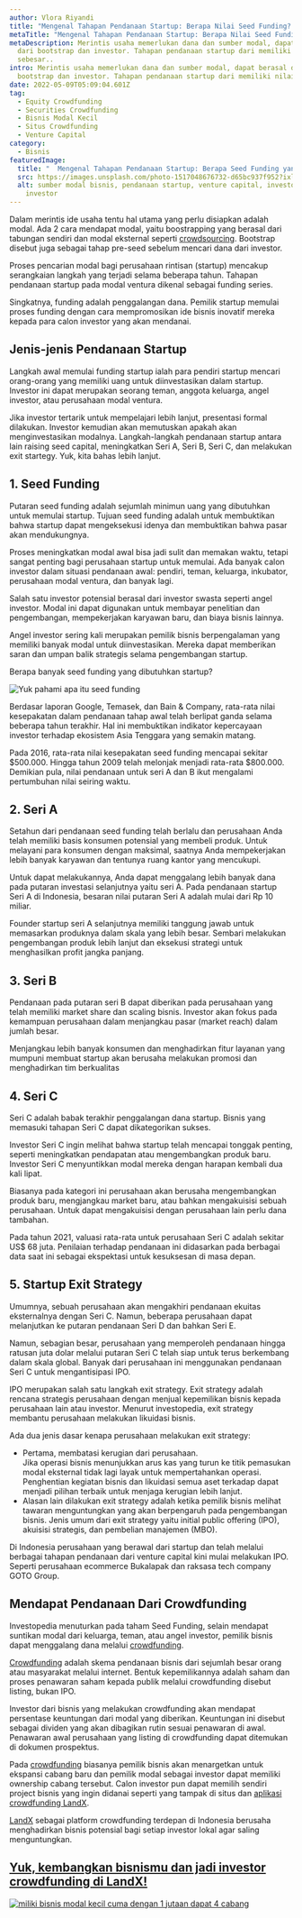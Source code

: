 ```yaml
---
author: Vlora Riyandi
title: "Mengenal Tahapan Pendanaan Startup: Berapa Nilai Seed Funding? | LandX"
metaTitle: "Mengenal Tahapan Pendanaan Startup: Berapa Nilai Seed Funding? | LandX"
metaDescription: Merintis usaha memerlukan dana dan sumber modal, dapat berasal
  dari bootstrap dan investor. Tahapan pendanaan startup dari memiliki nilai
  sebesar..
intro: Merintis usaha memerlukan dana dan sumber modal, dapat berasal dari
  bootstrap dan investor. Tahapan pendanaan startup dari memiliki nilai sebesar
date: 2022-05-09T05:09:04.601Z
tag:
  - Equity Crowdfunding
  - Securities Crowdfunding
  - Bisnis Modal Kecil
  - Situs Crowdfunding
  - Venture Capital
category:
  - Bisnis
featuredImage:
  title: "  Mengenal Tahapan Pendanaan Startup: Berapa Seed Funding yang Dibutuhkan?"
  src: https://images.unsplash.com/photo-1517048676732-d65bc937f952?ixlib=rb-1.2.1&ixid=MnwxMjA3fDB8MHxwaG90by1wYWdlfHx8fGVufDB8fHx8&auto=format&fit=crop&w=870&q=80
  alt: sumber modal bisnis, pendanaan startup, venture capital, investor, angel
    investor
---
```

Dalam merintis ide usaha tentu hal utama yang perlu disiapkan adalah modal. Ada 2 cara mendapat modal, yaitu boostrapping yang berasal dari tabungan sendiri dan modal eksternal seperti [crowdsourcing](https://landx.id/). Bootstrap disebut juga sebagai tahap pre-seed sebelum mencari dana dari investor.

Proses pencarian modal bagi perusahaan rintisan (startup) mencakup serangkaian langkah yang terjadi selama beberapa tahun. Tahapan pendanaan startup pada modal ventura dikenal sebagai funding series. 

Singkatnya, funding adalah penggalangan dana. Pemilik startup memulai proses funding dengan cara mempromosikan ide bisnis inovatif mereka kepada para calon investor yang akan mendanai.

## Jenis-jenis Pendanaan Startup

Langkah awal memulai funding startup ialah para pendiri startup mencari orang-orang yang memiliki uang untuk diinvestasikan dalam startup. Investor ini dapat merupakan seorang teman, anggota keluarga, angel investor, atau perusahaan modal ventura. 

Jika investor tertarik untuk mempelajari lebih lanjut, presentasi formal dilakukan. Investor kemudian akan memutuskan apakah akan menginvestasikan modalnya. Langkah-langkah pendanaan startup antara lain raising seed capital, meningkatkan Seri A, Seri B, Seri C, dan melakukan exit startegy. Yuk, kita bahas lebih lanjut.

## 1. Seed Funding

Putaran seed funding adalah sejumlah minimun uang yang dibutuhkan untuk memulai startup. Tujuan seed funding adalah untuk membuktikan bahwa startup dapat mengeksekusi idenya dan membuktikan bahwa pasar akan mendukungnya. 

Proses meningkatkan modal awal bisa jadi sulit dan memakan waktu, tetapi sangat penting bagi perusahaan startup untuk memulai. Ada banyak calon investor dalam situasi pendanaan awal: pendiri, teman, keluarga, inkubator, perusahaan modal ventura, dan banyak lagi.

Salah satu investor potensial berasal dari investor swasta seperti angel investor. Modal ini dapat digunakan untuk membayar penelitian dan pengembangan, mempekerjakan karyawan baru, dan biaya bisnis lainnya. 

Angel investor sering kali merupakan pemilik bisnis berpengalaman yang memiliki banyak modal untuk diinvestasikan. Mereka dapat memberikan saran dan umpan balik strategis selama pengembangan startup.

Berapa banyak seed funding yang dibutuhkan startup?

![Yuk pahami apa itu seed funding](https://lh5.googleusercontent.com/8cgDu-rFhT6lvRMiS_mSLMByWEgq4_dIqUStE_KadtNvhXczAMf1I4WcoPWbb2fwHvvDsAZtG5OvMNGg0Zb5TWXD1Zu_i8Fr1p-cr4iYaR37zz87uL2L2ss-uTm6CeXmlZ6AV6r9iHwKo_X-3g "Memahami apa itu pendanaan startup untuk bisnis")

Berdasar laporan Google, Temasek, dan Bain & Company, rata-rata nilai kesepakatan dalam pendanaan tahap awal telah berlipat ganda selama beberapa tahun terakhir. Hal ini membuktikan indikator kepercayaan investor terhadap ekosistem Asia Tenggara yang semakin matang. 

Pada 2016, rata-rata nilai kesepakatan seed funding mencapai sekitar $500.000. Hingga tahun 2009 telah melonjak menjadi rata-rata $800.000. Demikian pula, nilai pendanaan untuk seri A dan B ikut mengalami pertumbuhan nilai seiring waktu.

## 2. Seri A

Setahun dari pendanaan seed funding telah berlalu dan perusahaan Anda telah memiliki basis konsumen potensial yang membeli produk. Untuk melayani para konsumen dengan maksimal, saatnya Anda mempekerjakan lebih banyak karyawan dan tentunya ruang kantor yang mencukupi.

Untuk dapat melakukannya, Anda dapat menggalang lebih banyak dana pada putaran investasi selanjutnya yaitu seri A. Pada pendanaan startup Seri A di Indonesia, besaran nilai putaran Seri A adalah mulai dari Rp 10 miliar.

Founder startup seri A selanjutnya memiliki tanggung jawab untuk memasarkan produknya dalam skala yang lebih besar. Sembari melakukan pengembangan produk lebih lanjut dan eksekusi strategi untuk menghasilkan profit jangka panjang.

## 3. Seri B

Pendanaan pada putaran seri B dapat diberikan pada perusahaan yang telah memiliki market share dan scaling bisnis. Investor akan fokus pada kemampuan perusahaan dalam menjangkau pasar (market reach) dalam jumlah besar.

Menjangkau lebih banyak konsumen dan menghadirkan fitur layanan yang mumpuni membuat startup akan berusaha melakukan promosi dan menghadirkan tim berkualitas

## 4. Seri C

Seri C adalah babak terakhir penggalangan dana startup. Bisnis yang memasuki tahapan Seri C dapat dikategorikan sukses. 

Investor Seri C ingin melihat bahwa startup telah mencapai tonggak penting, seperti meningkatkan pendapatan atau mengembangkan produk baru. Investor Seri C menyuntikkan modal mereka dengan harapan kembali dua kali lipat.

Biasanya pada kategori ini perusahaan akan berusaha mengembangkan produk baru, mengjangkau market baru, atau bahkan mengakuisisi sebuah perusahaan. Untuk dapat mengakuisisi dengan perusahaan lain perlu dana tambahan.

Pada tahun 2021, valuasi rata-rata untuk perusahaan Seri C adalah sekitar US$ 68 juta. Penilaian terhadap pendanaan ini didasarkan pada berbagai data saat ini sebagai ekspektasi untuk kesuksesan di masa depan. 

## 5. Startup Exit Strategy

Umumnya, sebuah perusahaan akan mengakhiri pendanaan ekuitas eksternalnya dengan Seri C. Namun, beberapa perusahaan dapat melanjutkan ke putaran pendanaan Seri D dan bahkan Seri E. 

Namun, sebagian besar, perusahaan yang memperoleh pendanaan hingga ratusan juta dolar melalui putaran Seri C telah siap untuk terus berkembang dalam skala global. Banyak dari perusahaan ini menggunakan pendanaan Seri C untuk mengantisipasi IPO. 

IPO merupakan salah satu langkah exit strategy. Exit strategy adalah rencana strategis perusahaan dengan menjual kepemilikan bisnis kepada perusahaan lain atau investor. Menurut investopedia, exit strategy membantu perusahaan melakukan likuidasi bisnis.

Ada dua jenis dasar kenapa perusahaan melakukan exit strategy:

* Pertama, membatasi kerugian dari perusahaan.\
  Jika operasi bisnis menunjukkan arus kas yang turun ke titik pemasukan modal eksternal tidak lagi layak untuk mempertahankan operasi. Penghentian kegiatan bisnis dan likuidasi semua aset terkadap dapat menjadi pilihan terbaik untuk menjaga kerugian lebih lanjut.
* Alasan lain dilakukan exit strategy adalah ketika pemilik bisnis melihat tawaran menguntungkan yang akan berpengaruh pada pengembangan bisnis. Jenis umum dari exit strategy yaitu initial public offering (IPO), akuisisi strategis, dan pembelian manajemen (MBO).

Di Indonesia perusahaan yang berawal dari startup dan telah melalui berbagai tahapan pendanaan dari venture capital kini mulai melakukan IPO. Seperti perusahaan ecommerce Bukalapak dan raksasa tech company GOTO Group.

## Mendapat Pendanaan Dari Crowdfunding

Investopedia menuturkan pada taham Seed Funding, selain mendapat suntikan modal dari keluarga, teman, atau angel investor, pemilik bisnis dapat menggalang dana melalui [crowdfunding](https://landx.id/).

[Crowdfunding](https://landx.id/) adalah skema pendanaan bisnis dari sejumlah besar orang atau masyarakat melalui internet. Bentuk kepemilikannya adalah saham dan proses penawaran saham kepada publik melalui crowdfunding disebut listing, bukan IPO.

Investor dari bisnis yang melakukan crowdfunding akan mendapat persentase keuntungan dari modal yang diberikan. Keuntungan ini disebut sebagai dividen yang akan dibagikan rutin sesuai penawaran di awal. Penawaran awal perusahaan yang listing di crowdfunding dapat ditemukan di dokumen prospektus.

Pada [crowdfunding](https://landx.id/) biasanya pemilik bisnis akan menargetkan untuk ekspansi cabang baru dan pemilik modal sebagai investor dapat memiliki ownership cabang tersebut. Calon investor pun dapat memilih sendiri project bisnis yang ingin didanai seperti yang tampak di situs dan [aplikasi crowdfunding LandX](https://landx.id/).

[LandX](https://landx.id/) sebagai platform crowdfunding terdepan di Indonesia berusaha menghadirkan bisnis potensial bagi setiap investor lokal agar saling menguntungkan. 

## [Yuk, kembangkan bisnismu dan jadi investor crowdfunding di LandX!](https://landx.id/project/?utm_source=Blog&utm_medium=organic+keyword&utm_campaign=blog&utm_id=Blog)

[![miliki bisnis modal kecil cuma dengan 1 jutaan dapat 4 cabang ](https://accountgram-production.sfo2.cdn.digitaloceanspaces.com/landx_ghost/2021/11/jadi-owner-bisnis-hanya-1-jutaan-dengan-cuan-yang-sangat-menjanjikan.png)](https://landx.id/project/?utm_source=Blog&utm_medium=organic+keyword&utm_campaign=blog&utm_id=Blog)